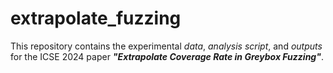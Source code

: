 # extrapolate_fuzzing

This repository contains the experimental *data*, *analysis script*, and *outputs* for the ICSE 2024 paper ***"Extrapolate Coverage Rate in Greybox Fuzzing"***.
